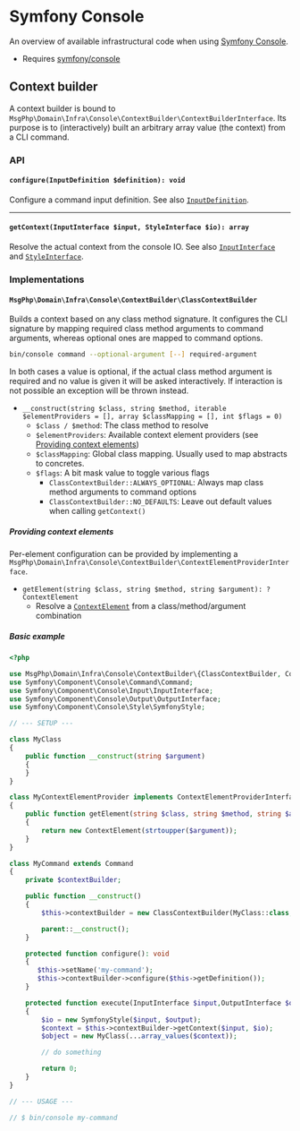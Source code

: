 # Symfony Console

An overview of available infrastructural code when using [Symfony Console][console-project].

- Requires [symfony/console]

## Context builder

A context builder is bound to `MsgPhp\Domain\Infra\Console\ContextBuilder\ContextBuilderInterface`. Its purpose is to
(interactively) built an arbitrary array value (the context) from a CLI command.

### API

#### `configure(InputDefinition $definition): void`

Configure a command input definition. See also [`InputDefinition`][api-inputdefinition].

---

#### `getContext(InputInterface $input, StyleInterface $io): array`

Resolve the actual context from the console IO. See also [`InputInterface`][api-inputinterface] and [`StyleInterface`][api-styleinterface].

### Implementations

#### `MsgPhp\Domain\Infra\Console\ContextBuilder\ClassContextBuilder`

Builds a context based on any class method signature. It configures the CLI signature by mapping required class method
arguments to command arguments, whereas optional ones are mapped to command options.

```bash
bin/console command --optional-argument [--] required-argument
```

In both cases a value is optional, if the actual class method argument is required and no value is given it will be
asked interactively. If interaction is not possible an exception will be thrown instead.

- `__construct(string $class, string $method, iterable $elementProviders = [], array $classMapping = [], int $flags = 0)`
    - `$class / $method`: The class method to resolve
    - `$elementProviders`: Available context element providers (see [Providing context elements](#providing-context-elements))
    - `$classMapping`: Global class mapping. Usually used to map abstracts to concretes.
    - `$flags`: A bit mask value to toggle various flags
        - `ClassContextBuilder::ALWAYS_OPTIONAL`: Always map class method arguments to command options
        - `ClassContextBuilder::NO_DEFAULTS`: Leave out default values when calling `getContext()`

##### Providing context elements

Per-element configuration can be provided by implementing a `MsgPhp\Domain\Infra\Console\ContextBuilder\ContextElementProviderInterface`.

- `getElement(string $class, string $method, string $argument): ?ContextElement`
    - Resolve a [`ContextElement`][api-contextelement] from a class/method/argument combination

##### Basic example

```php
<?php

use MsgPhp\Domain\Infra\Console\ContextBuilder\{ClassContextBuilder, ContextElement, ContextElementProviderInterface};
use Symfony\Component\Console\Command\Command;
use Symfony\Component\Console\Input\InputInterface;
use Symfony\Component\Console\Output\OutputInterface;
use Symfony\Component\Console\Style\SymfonyStyle;

// --- SETUP ---

class MyClass
{
    public function __construct(string $argument)
    {
    }
}

class MyContextElementProvider implements ContextElementProviderInterface
{
    public function getElement(string $class, string $method, string $argument): ?ContextElement
    {
        return new ContextElement(strtoupper($argument));
    }
}

class MyCommand extends Command
{
    private $contextBuilder;

    public function __construct()
    {
        $this->contextBuilder = new ClassContextBuilder(MyClass::class, '__construct', [new MyContextElementProvider()]);

        parent::__construct();
    }

    protected function configure(): void
    {
       $this->setName('my-command');
       $this->contextBuilder->configure($this->getDefinition());
    }

    protected function execute(InputInterface $input,OutputInterface $output): int
    {
        $io = new SymfonyStyle($input, $output);
        $context = $this->contextBuilder->getContext($input, $io);
        $object = new MyClass(...array_values($context));

        // do something

        return 0;
    }
}

// --- USAGE ---

// $ bin/console my-command
```

[console-project]: https://symfony.com/doc/current/components/console.html
[symfony/console]: https://packagist.org/packages/symfony/console
[api-inputdefinition]: https://api.symfony.com/master/Symfony/Component/Console/Input/InputDefinition.html
[api-inputinterface]: https://api.symfony.com/master/Symfony/Component/Console/Input/InputInterface.html
[api-styleinterface]: https://api.symfony.com/master/Symfony/Component/Console/Style/StyleInterface.html
[api-contextelement]: https://msgphp.github.io/api/MsgPhp/Domain/Infra/Console/ContextBuilder/ContextElement.html

